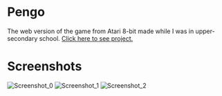 # Pengo
The web version of the game from Atari 8-bit made while I was in upper-secondary school. [Click here to see project.](https://kosiarznerek.github.io/web-pengo/)

# Screenshots
![Screenshot_0](https://raw.githubusercontent.com/Kosiarznerek/web-pengo/master/screenshots/0.png)
![Screenshot_1](https://raw.githubusercontent.com/Kosiarznerek/web-pengo/master/screenshots/1.png)
![Screenshot_2](https://raw.githubusercontent.com/Kosiarznerek/web-pengo/master/screenshots/2.png)
